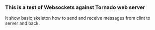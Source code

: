 <h3>This is a test of Websockets against Tornado web server</h3>
It show basic skeleton how to send and receive messages from clint to server and back.
